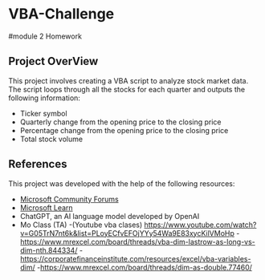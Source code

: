 # VBA-Challenge
#module 2 Homework

## Project OverView
This project involves creating a VBA script to analyze stock market data. The script loops through all the stocks for each quarter and outputs the following information:
- Ticker symbol
- Quarterly change from the opening price to the closing price
- Percentage change from the opening price to the closing price
- Total stock volume



## References
This project was developed with the help of the following resources:
- [Microsoft Community Forums](https://answers.microsoft.com/en-us/msoffice/forum/msoffice_excel)
- [Microsoft Learn](https://learn.microsoft.com/en-us/office/vba/api/overview/excel)
- ChatGPT, an AI language model developed by OpenAI
- Mo Class (TA)
-(Youtube vba clases) https://www.youtube.com/watch?v=G05TrN7nt6k&list=PLoyECfvEFOjYYy54Wa9E83xycKilVMoHp
-https://www.mrexcel.com/board/threads/vba-dim-lastrow-as-long-vs-dim-nth.844334/
-https://corporatefinanceinstitute.com/resources/excel/vba-variables-dim/
-https://www.mrexcel.com/board/threads/dim-as-double.77460/
